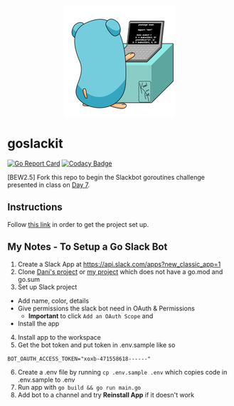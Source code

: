 <p align="center">
  <img src="gopher-typing.gif" height="250">
</p>

# goslackit

[![Go Report Card](https://goreportcard.com/badge/github.com/droxey/goslackit)](https://goreportcard.com/report/github.com/droxey/goslackit) [![Codacy Badge](https://api.codacy.com/project/badge/Grade/7ed40f9f3ecf46709879d5fbac28fd9b)](https://www.codacy.com/app/droxey/goslackit?utm_source=github.com&amp;utm_medium=referral&amp;utm_content=droxey/goslackit&amp;utm_campaign=Badge_Grade)

[BEW2.5] Fork this repo to begin the Slackbot goroutines challenge presented in class on [Day 7](https://github.com/Make-School-Courses/BEW-2.5-Strongly-Typed-Ecosystems/blob/master/Lessons/Lesson07.md).

## Instructions

Follow [this link](https://github.com/Make-School-Courses/BEW-2.5-Strongly-Typed-Ecosystems/blob/master/Lessons/Lesson07.md#setup-project) in order to get the project set up.

## My Notes - To Setup a Go Slack Bot

1. Create a Slack App at https://api.slack.com/apps?new_classic_app=1
2. Clone [Dani's project](https://make-school-courses.github.io/BEW-2.5-Strongly-Typed-Languages/#/Lessons/Lesson09) or [my project](https://github.com/SamuelFolledo/EbayDeals-SlackBot/commit/590d63aea54dc9d65d33a799ff3c62695d54974e) which does not have a go.mod and go.sum
3. Set up Slack project
  - Add name, color, details
  - Give permissions the slack bot need in OAuth & Permissions
    - __Important__ to click ```Add an OAuth Scope``` and 
  - Install the app
4. Install app to the workspace
5. Get the bot token and put token in .env.sample like so
  ```
  BOT_OAUTH_ACCESS_TOKEN="xoxb-471558618------"
  ```
6. Create a .env file by running ```cp .env.sample .env``` which copies code in .env.sample to .env
7. Run app with ```go build && go run main.go```
7. Add bot to a channel and try __Reinstall App__ if it doesn't work

